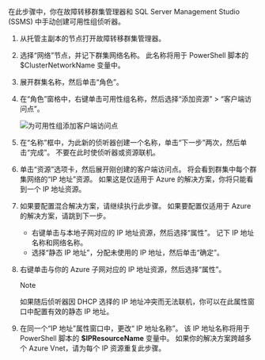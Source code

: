 在此步骤中，你在故障转移群集管理器和 SQL Server Management Studio (SSMS) 中手动创建可用性组侦听器。

1. 从托管主副本的节点打开故障转移群集管理器。
2. 选择“网络”节点，并记下群集网络名称。 此名称将用于 PowerShell 脚本的 $ClusterNetworkName 变量中。
3. 展开群集名称，然后单击“角色”。
4. 在“角色”窗格中，右键单击可用性组名称，然后选择“添加资源” > “客户端访问点”。
   
    ![为可用性组添加客户端访问点](./media/virtual-machines-sql-server-configure-alwayson-availability-group-listener/IC678769.gif)
5. 在“名称”框中，为此新的侦听器创建一个名称，单击“下一步”两次，然后单击“完成”。 不要在此时使侦听器或资源联机。
6. 单击“资源”选项卡，然后展开刚创建的客户端访问点。 将会看到群集中每个群集网络的“IP 地址”资源。 如果这是仅适用于 Azure 的解决方案，你将只能看到一个 IP 地址资源。
7. 如果要配置混合解决方案，请继续执行此步骤。 如果要配置仅适用于 Azure 的解决方案，请跳到下一步。 
   
   * 右键单击与本地子网对应的 IP 地址资源，然后选择“属性”。 记下 IP 地址名称和网络名称。
   * 选择“静态 IP 地址”，分配未使用的 IP 地址，然后单击“确定”。
8. 右键单击与你的 Azure 子网对应的 IP 地址资源，然后选择“属性”。
   
   > [!NOTE]
   > 如果随后侦听器因 DHCP 选择的 IP 地址冲突而无法联机，你可以在此属性窗口中配置有效的静态 IP 地址。
   > 
   > 
9. 在同一个“IP 地址”属性窗口中，更改“ IP 地址名称”。 该 IP 地址名称将用于 PowerShell 脚本的 **$IPResourceName** 变量中。 如果你的解决方案跨越多个 Azure Vnet，请为每个 IP 资源重复此步骤。

